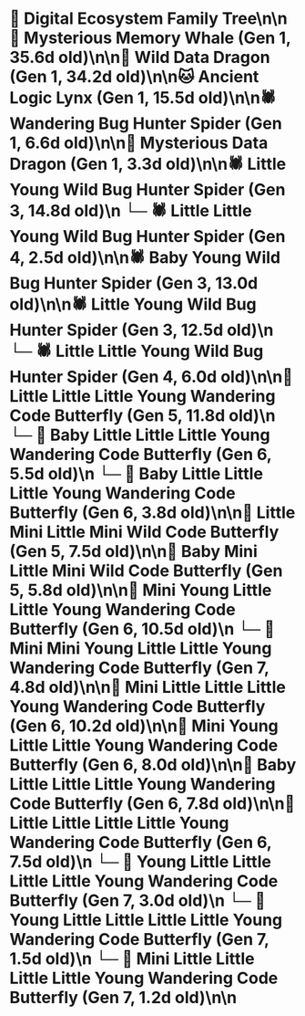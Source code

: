 # 🌳 Digital Ecosystem Family Tree\n\n🐋 Mysterious Memory Whale (Gen 1, 35.6d old)\n\n🐉 Wild Data Dragon (Gen 1, 34.2d old)\n\n🐱 Ancient Logic Lynx (Gen 1, 15.5d old)\n\n🕷️ Wandering Bug Hunter Spider (Gen 1, 6.6d old)\n\n🐉 Mysterious Data Dragon (Gen 1, 3.3d old)\n\n🕷️ Little Young Wild Bug Hunter Spider (Gen 3, 14.8d old)\n  └─ 🕷️ Little Little Young Wild Bug Hunter Spider (Gen 4, 2.5d old)\n\n🕷️ Baby Young Wild Bug Hunter Spider (Gen 3, 13.0d old)\n\n🕷️ Little Young Wild Bug Hunter Spider (Gen 3, 12.5d old)\n  └─ 🕷️ Little Little Young Wild Bug Hunter Spider (Gen 4, 6.0d old)\n\n🦋 Little Little Little Young Wandering Code Butterfly (Gen 5, 11.8d old)\n  └─ 🦋 Baby Little Little Little Young Wandering Code Butterfly (Gen 6, 5.5d old)\n  └─ 🦋 Baby Little Little Little Young Wandering Code Butterfly (Gen 6, 3.8d old)\n\n🦋 Little Mini Little Mini Wild Code Butterfly (Gen 5, 7.5d old)\n\n🦋 Baby Mini Little Mini Wild Code Butterfly (Gen 5, 5.8d old)\n\n🦋 Mini Young Little Little Young Wandering Code Butterfly (Gen 6, 10.5d old)\n  └─ 🦋 Mini Mini Young Little Little Young Wandering Code Butterfly (Gen 7, 4.8d old)\n\n🦋 Mini Little Little Little Young Wandering Code Butterfly (Gen 6, 10.2d old)\n\n🦋 Mini Young Little Little Young Wandering Code Butterfly (Gen 6, 8.0d old)\n\n🦋 Baby Little Little Little Young Wandering Code Butterfly (Gen 6, 7.8d old)\n\n🦋 Little Little Little Little Young Wandering Code Butterfly (Gen 6, 7.5d old)\n  └─ 🦋 Young Little Little Little Little Young Wandering Code Butterfly (Gen 7, 3.0d old)\n  └─ 🦋 Young Little Little Little Little Young Wandering Code Butterfly (Gen 7, 1.5d old)\n  └─ 🦋 Mini Little Little Little Little Young Wandering Code Butterfly (Gen 7, 1.2d old)\n\n